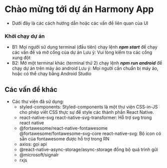 # Chào mừng tới dự án Harmony App

- Dưới đây là các cách hướng dẫn hoặc các vấn đề liên quan của UI 

### Khởi chạy dự án 
- B1: Mọi người sử dụng terminal (đầu tiên) chạy lệnh ***npm start*** để chạy các vấn đề và mở cổng của dự án
Lưu ý: Vui lòng kiểm tra các cổng xung đột
- B2: Mở một terminal khác (terminal thứ 2) chạy lệnh ***npm run android*** để chạy dự án trên máy ảo android
Lưu ý: Mọi người cần chuẩn bị máy ảo, hoặc có thể chạy bằng Android Studio

## Các vấn đề khác
- Các thư viện đã sử dụng:
    + styled-components: Styled-components là một thư viện CSS-in-JS cho phép viết CSS thực sự để style các thành phần React Native.
    + react-native-svg react-native-svg-transformer: Hỗ trợ svg trong react native
    + @fortawesome/react-native-fontawesome @fortawesome/fontawesome-svg-core react-native-svg: Bộ icon có sẵn của fontawesome được hỗ trợ trong RN
    + axios: gọi api
    + @react-native-async-storage/async-storage đồng bộ quá trình gửi
    + @microsoft/signalr 
    + rxjs


